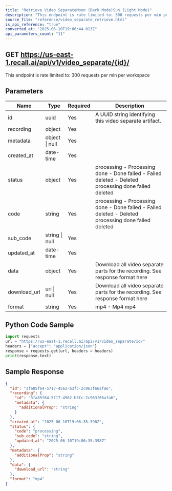 ```yaml
---
title: "Retrieve Video SeparateMoon (Dark Mode)Sun (Light Mode)"
description: "This endpoint is rate limited to: 300 requests per min per workspace"
source_file: "reference/video_separate_retrieve.html"
is_api_reference: "true"
converted_at: "2025-06-10T19:06:44.013Z"
api_parameters_count: "11"
---
```

## GET https://us-east-1.recall.ai/api/v1/video_separate/{id}/

This endpoint is rate limited to: 300 requests per min per workspace

## Parameters

| Name | Type | Required | Description |
| --- | --- | --- | --- |
| id | uuid | Yes | A UUID string identifying this video separate artifact. |
| recording | object | Yes |  |
| metadata | object \| null | Yes |  |
| created_at | date-time | Yes |  |
| status | object | Yes | processing - Processing done - Done failed - Failed deleted - Deleted  processing done failed deleted |
| code | string | Yes | processing - Processing done - Done failed - Failed deleted - Deleted  processing done failed deleted |
| sub_code | string \| null | Yes |  |
| updated_at | date-time | Yes |  |
| data | object | Yes | Download all video separate parts for the recording. See response format here |
| download_url | uri \| null | Yes | Download all video separate parts for the recording. See response format here |
| format | string | Yes | mp4 - Mp4  mp4 |

## Python Code Sample

```python
import requests
url = "https://us-east-1.recall.ai/api/v1/video_separate/id/"
headers = {"accept": "application/json"}
response = requests.get(url, headers = headers)
print(response.text)
```

## Sample Response

```json
{
  "id": "3fa85f64-5717-4562-b3fc-2c963f66afa6",
  "recording": {
    "id": "3fa85f64-5717-4562-b3fc-2c963f66afa6",
    "metadata": {
      "additionalProp": "string"
    }
  },
  "created_at": "2025-06-10T19:06:35.398Z",
  "status": {
    "code": "processing",
    "sub_code": "string",
    "updated_at": "2025-06-10T19:06:35.398Z"
  },
  "metadata": {
    "additionalProp": "string"
  },
  "data": {
    "download_url": "string"
  },
  "format": "mp4"
}
```
